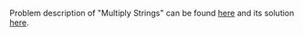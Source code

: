 Problem description of "Multiply Strings" can be found [here](https://leetcode.com/problems/multiply-strings/) and its solution [here]().